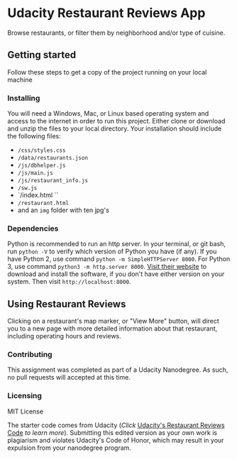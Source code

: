 # Udacity Restaurant Reviews App

Browse restaurants, or filter them by neighborhood and/or type of cuisine.


## Getting started

Follow these steps to get a copy of the project running on your local machine


### Installing

You will need a Windows, Mac, or Linux based operating system and access to the internet in order to run this project.
Either clone or download and unzip the files to your local directory. Your installation should include the following files:

* `/css/styles.css`
* `/data/restaurants.json`
* `/js/dbhelper.js`
* `/js/main.js`
* `/js/restaurant_info.js`
* `/sw.js`
* `/index.html ``
* `/restaurant.html`
* and an `img` folder with ten jpg's


###  Dependencies

Python is recommended to run an http server. In your terminal, or git bash, run `python -V` to verify which version of Python you have (if any). If you have Python 2, use command `python -m SimpleHTTPServer 8000`. For Python 3, use command `python3 -m http.server 8000`. [Visit their website](https://www.python.org/) to download and install the software, if you don't have either version on your system. Then visit `http://localhost:8000`.


## Using Restaurant Reviews

Clicking on a restaurant's map marker, or "View More" button, will direct you to a new page with more detailed information about that restaurant, including operating hours and reviews.


### Contributing

This assignment was completed as part of a Udacity Nanodegree. As such, no pull requests will accepted at this time.


### Licensing

MIT License

The starter code comes from Udacity (_Click_ [Udacity's Restaurant Reviews Code](https://github.com/udacity/mws-restaurant-stage-1) _to learn more_). Submitting this edited version as your own work is plagiarism and violates Udacity's Code of Honor, which may result in your expulsion from your nanodegree program.  
